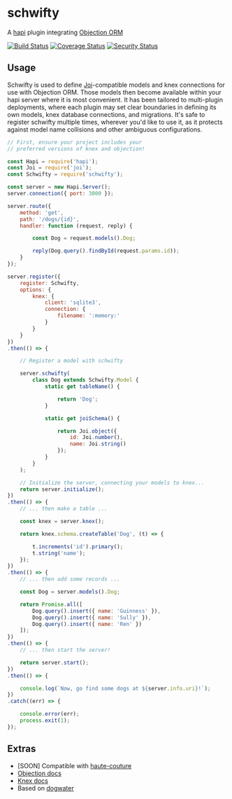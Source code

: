 # schwifty

A [hapi](https://github.com/hapijs/hapi) plugin integrating [Objection ORM](http://vincit.github.io/objection.js)

[![Build Status](https://travis-ci.org/BigRoomStudios/schwifty.svg?branch=master)](https://travis-ci.org/BigRoomStudios/schwifty) [![Coverage Status](https://coveralls.io/repos/github/BigRoomStudios/schwifty/badge.svg?branch=master)](https://coveralls.io/github/BigRoomStudios/schwifty?branch=master) [![Security Status](https://nodesecurity.io/orgs/schwifty/projects/43d64006-d2bd-41c7-a288-5ae051d0e3c2/badge)](https://nodesecurity.io/orgs/schwifty/projects/43d64006-d2bd-41c7-a288-5ae051d0e3c2)


## Usage
Schwifty is used to define [Joi](https://github.com/hapijs/joi)-compatible models and knex connections for use with Objection ORM.  Those models then become available within your hapi server where it is most convenient.  It has been tailored to multi-plugin deployments, where each plugin may set clear boundaries in defining its own models, knex database connections, and migrations.  It's safe to register schwifty multiple times, wherever you'd like to use it, as it protects against model name collisions and other ambiguous configurations.

```js
// First, ensure your project includes your
// preferred versions of knex and objection!

const Hapi = require('hapi');
const Joi = require('joi');
const Schwifty = require('schwifty');

const server = new Hapi.Server();
server.connection({ port: 3000 });

server.route({
    method: 'get',
    path: '/dogs/{id}',
    handler: function (request, reply) {

        const Dog = request.models().Dog;

        reply(Dog.query().findById(request.params.id));
    }
});

server.register({
    register: Schwifty,
    options: {
        knex: {
            client: 'sqlite3',
            connection: {
                filename: ':memory:'
            }
        }
    }
})
.then(() => {

    // Register a model with schwifty

    server.schwifty(
        class Dog extends Schwifty.Model {
            static get tableName() {

                return 'Dog';
            }

            static get joiSchema() {

                return Joi.object({
                    id: Joi.number(),
                    name: Joi.string()
                });
            }
        }
    );

    // Initialize the server, connecting your models to knex...
    return server.initialize();
})
.then(() => {
    // ... then make a table ...

    const knex = server.knex();

    return knex.schema.createTable('Dog', (t) => {

        t.increments('id').primary();
        t.string('name');
    });
})
.then(() => {
    // ... then add some records ...

    const Dog = server.models().Dog;

    return Promise.all([
        Dog.query().insert({ name: 'Guinness' }),
        Dog.query().insert({ name: 'Sully' }),
        Dog.query().insert({ name: 'Ren' })
    ]);
})
.then(() => {
    // ... then start the server!

    return server.start();
})
.then(() => {

    console.log(`Now, go find some dogs at ${server.info.uri}!`);
})
.catch((err) => {

    console.error(err);
    process.exit(1);
});
```

## Extras
 - [SOON] Compatible with [haute-couture](https://github.com/devinivy/haute-couture)
 - [Objection docs](http://vincit.github.io/objection.js)
 - [Knex docs](http://knexjs.org/)
 - Based on [dogwater](https://github.com/devinivy/dogwater)
